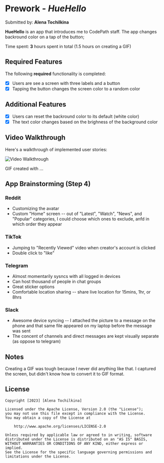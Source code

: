 # Prework - *HueHello*

Submitted by: **Alena Tochilkina**

**HueHello** is an app that introduces me to CodePath staff. The app changes backround color on a tap of the button;

Time spent: **3** hours spent in total (1.5 hours on creating a GIF)

## Required Features

The following **required** functionality is completed:

- [x] Users are see a screen with three labels and a button
- [x] Tapping the button changes the screen color to a random color

## Additional Features

 - [x] Users can reset the backround color to its default (white color)
 - [x] The text color changes based on the brighness of the background color

## Video Walkthrough

Here's a walkthrough of implemented user stories:

<img src='http://i.imgur.com/link/to/your/gif/file.gif' title='Video Walkthrough' width='' alt='Video Walkthrough' />

<!-- Replace this with whatever GIF tool you used! -->
GIF created with ...  
<!-- Recommended tools:
[Kap](https://getkap.co/) for macOS
[ScreenToGif](https://www.screentogif.com/) for Windows
[peek](https://github.com/phw/peek) for Linux. -->

## App Brainstorming (Step 4)
 ### Reddit
 - Customizing the avatar
 - Custom "Home" screen -- out of "Latest", "Watch", "News", and "Popular" categories, I could choose which ones to exclude, anfd in which order they appear
 
 ### TikTok
 - Jumping to "Recently Viewed" video when creator's account is clicked
 - Double click to "like"
 
 ### Telegram
 - Almost momentarily sysncs with all logged in devices
 - Can host thousand of people in chat groups
 - Great sticker options
 - Comfortable location sharing -- share live location for 15mins, 1hr, or 8hrs
 
 ### Slack
 - Awesome device syncing -- I attached the picture to a message on the phone and that same file appeared on my laptop before the message was sent
 - The concent of channels and direct messages are kept visually separate (as oppose to telegram)

## Notes

Creating a GIF was tough because I never did anything like that. I captured the screen, but didn't know how to convert it to GIF format.

## License

    Copyright [2023] [Alena Tochilkina]

    Licensed under the Apache License, Version 2.0 (the "License");
    you may not use this file except in compliance with the License.
    You may obtain a copy of the License at

        http://www.apache.org/licenses/LICENSE-2.0

    Unless required by applicable law or agreed to in writing, software
    distributed under the License is distributed on an "AS IS" BASIS,
    WITHOUT WARRANTIES OR CONDITIONS OF ANY KIND, either express or implied.
    See the License for the specific language governing permissions and
    limitations under the License.





